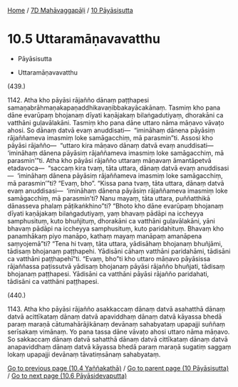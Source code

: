 
[Home](/) / [7D Mahāvaggapāḷi](../../7D.md) / [10 Pāyāsisutta](../10.md)

# 10.5 Uttaramāṇavavatthu

* Pāyāsisutta

* Uttaramāṇavavatthu

(439.)

1142\. Atha kho pāyāsi rājañño dānaṃ paṭṭhapesi samaṇabrāhmaṇakapaṇaddhikavaṇibbakayācakānaṃ. Tasmiṃ kho pana dāne evarūpaṃ bhojanaṃ dīyati kaṇājakaṃ bilaṅgadutiyaṃ, dhorakāni ca vatthāni guḷavālakāni. Tasmiṃ kho pana dāne uttaro nāma māṇavo vāvaṭo ahosi. So dānaṃ datvā evaṃ anuddisati—  “imināhaṃ dānena pāyāsiṃ rājaññameva imasmiṃ loke samāgacchiṃ, mā parasmin”ti. Assosi kho pāyāsi rājañño—  “uttaro kira māṇavo dānaṃ datvā evaṃ anuddisati—  ‘imināhaṃ dānena pāyāsiṃ rājaññameva imasmiṃ loke samāgacchiṃ, mā parasmin’”ti. Atha kho pāyāsi rājañño uttaraṃ māṇavaṃ āmantāpetvā etadavoca—  “saccaṃ kira tvaṃ, tāta uttara, dānaṃ datvā evaṃ anuddisasi—  ‘imināhaṃ dānena pāyāsiṃ rājaññameva imasmiṃ loke samāgacchiṃ, mā parasmin’”ti? “Evaṃ, bho”. “Kissa pana tvaṃ, tāta uttara, dānaṃ datvā evaṃ anuddisasi—  ‘imināhaṃ dānena pāyāsiṃ rājaññameva imasmiṃ loke samāgacchiṃ, mā parasmin’ti? Nanu mayaṃ, tāta uttara, puññatthikā dānasseva phalaṃ pāṭikaṅkhino”ti? “Bhoto kho dāne evarūpaṃ bhojanaṃ dīyati kaṇājakaṃ bilaṅgadutiyaṃ, yaṃ bhavaṃ pādāpi na iccheyya samphusituṃ, kuto bhuñjituṃ, dhorakāni ca vatthāni guḷavālakāni, yāni bhavaṃ pādāpi na iccheyya samphusituṃ, kuto paridahituṃ. Bhavaṃ kho panamhākaṃ piyo manāpo, kathaṃ mayaṃ manāpaṃ amanāpena saṃyojemā”ti? “Tena hi tvaṃ, tāta uttara, yādisāhaṃ bhojanaṃ bhuñjāmi, tādisaṃ bhojanaṃ paṭṭhapehi. Yādisāni cāhaṃ vatthāni paridahāmi, tādisāni ca vatthāni paṭṭhapehī”ti. “Evaṃ, bho”ti kho uttaro māṇavo pāyāsissa rājaññassa paṭissutvā yādisaṃ bhojanaṃ pāyāsi rājañño bhuñjati, tādisaṃ bhojanaṃ paṭṭhapesi. Yādisāni ca vatthāni pāyāsi rājañño paridahati, tādisāni ca vatthāni paṭṭhapesi.

(440.)

1143\. Atha kho pāyāsi rājañño asakkaccaṃ dānaṃ datvā asahatthā dānaṃ datvā acittīkataṃ dānaṃ datvā apaviddhaṃ dānaṃ datvā kāyassa bhedā paraṃ maraṇā cātumahārājikānaṃ devānaṃ sahabyataṃ upapajji suññaṃ serīsakaṃ vimānaṃ. Yo pana tassa dāne vāvaṭo ahosi uttaro nāma māṇavo. So sakkaccaṃ dānaṃ datvā sahatthā dānaṃ datvā cittīkataṃ dānaṃ datvā anapaviddhaṃ dānaṃ datvā kāyassa bhedā paraṃ maraṇā sugatiṃ saggaṃ lokaṃ upapajji devānaṃ tāvatiṃsānaṃ sahabyataṃ.

[Go to previous page (10.4 Yaññakathā)](10.4.md) / [Go to parent page (10 Pāyāsisutta)](../10.md) / [Go to next page (10.6 Pāyāsidevaputta)](10.6.md)



